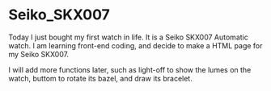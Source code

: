 # Seiko_SKX007

Today I just bought my first watch in life. It is a Seiko SKX007 Automatic watch.
I am learning front-end coding, and decide to make a HTML page for my Seiko SKX007.

I will add more functions later, such as light-off to show the lumes on the watch, buttom to rotate its bazel, and draw its bracelet.

